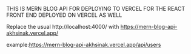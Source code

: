 THIS IS MERN BLOG API FOR DEPLOYING TO VERCEL FOR THE REACT FRONT END DEPLOYED ON VERCEL AS WELL

Replace the usual http://localhost:4000/ with
https://mern-blog-api-akhsinak.vercel.app/

example:https://mern-blog-api-akhsinak.vercel.app/api/users
